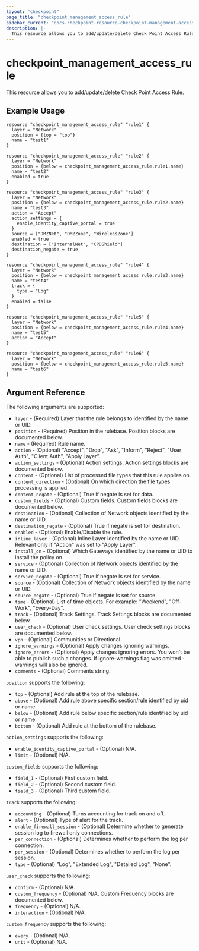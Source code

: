 ```yaml
---
layout: "checkpoint"
page_title: "checkpoint_management_access_rule"
sidebar_current: "docs-checkpoint-resource-checkpoint-management-access-rule"
description: |-
  This resource allows you to add/update/delete Check Point Access Rule.
---
```


# checkpoint_management_access_rule

This resource allows you to add/update/delete Check Point Access Rule.

## Example Usage


```hcl
resource "checkpoint_management_access_rule" "rule1" {
  layer = "Network"
  position = {top = "top"}
  name = "test1"
}

resource "checkpoint_management_access_rule" "rule2" {
  layer = "Network"
  position = {below = checkpoint_management_access_rule.rule1.name}
  name = "test2"
  enabled = true
}

resource "checkpoint_management_access_rule" "rule3" {
  layer = "Network"
  position = {below = checkpoint_management_access_rule.rule2.name}
  name = "test3"
  action = "Accept"
  action_settings = {
    enable_identity_captive_portal = true
  }
  source = ["DMZNet", "DMZZone", "WirelessZone"]
  enabled = true
  destination = ["InternalNet", "CPDShield"]
  destination_negate = true
}

resource "checkpoint_management_access_rule" "rule4" {
  layer = "Network"
  position = {below = checkpoint_management_access_rule.rule3.name}
  name = "test4"
  track = {
    type = "Log"
  }
  enabled = false
}

resource "checkpoint_management_access_rule" "rule5" {
  layer = "Network"
  position = {below = checkpoint_management_access_rule.rule4.name}
  name = "test5"
  action = "Accept"
}

resource "checkpoint_management_access_rule" "rule6" {
  layer = "Network"
  position = {below = checkpoint_management_access_rule.rule5.name}
  name = "test6"
}
```

## Argument Reference

The following arguments are supported:

* `layer` - (Required) Layer that the rule belongs to identified by the name or UID.
* `position` - (Required) Position in the rulebase. Position blocks are documented below.
* `name` - (Required) Rule name.
* `action` - (Optional) \"Accept\", \"Drop\", \"Ask\", \"Inform\", \"Reject\", \"User Auth\", \"Client Auth\", \"Apply Layer\".
* `action_settings` - (Optional) Action settings. Action settings blocks are documented below.
* `content` - (Optional) List of processed file types that this rule applies on.
* `content_direction` - (Optional) On which direction the file types processing is applied.
* `content_negate` - (Optional) True if negate is set for data.
* `custom_fields` - (Optional) Custom fields. Custom fields blocks are documented below.
* `destination` - (Optional) Collection of Network objects identified by the name or UID.
* `destination_negate` - (Optional) True if negate is set for destination.
* `enabled` - (Optional) Enable/Disable the rule.
* `inline_layer` - (Optional) Inline Layer identified by the name or UID. Relevant only if \"Action\" was set to \"Apply Layer\".
* `install_on` - (Optional) Which Gateways identified by the name or UID to install the policy on.
* `service` - (Optional) Collection of Network objects identified by the name or UID.
* `service_negate` - (Optional) True if negate is set for service.
* `source` - (Optional) Collection of Network objects identified by the name or UID.
* `source_negate` - (Optional) True if negate is set for source.
* `time` - (Optional) List of time objects. For example: \"Weekend\", \"Off-Work\", \"Every-Day\".
* `track` - (Optional) Track Settings. Track Settings blocks are documented below.
* `user_check` - (Optional) User check settings. User check settings blocks are documented below.
* `vpn` - (Optional) Communities or Directional.
* `ignore_warnings` - (Optional) Apply changes ignoring warnings.
* `ignore_errors` - (Optional) Apply changes ignoring errors. You won't be able to publish such a changes. If ignore-warnings flag was omitted - warnings will also be ignored.
* `comments` - (Optional) Comments string.

`position` supports the following:
* `top` - (Optional) Add rule at the top of the rulebase.
* `above` - (Optional) Add rule above specific section/rule identified by uid or name.
* `below` - (Optional) Add rule below specific section/rule identified by uid or name.
* `bottom` - (Optional) Add rule at the bottom of the rulebase.

`action_settings` supports the following:
* `enable_identity_captive_portal` - (Optional) N/A.
* `limit` - (Optional) N/A.

`custom_fields` supports the following:
* `field_1` - (Optional) First custom field.
* `field_2` - (Optional) Second custom field.
* `field_3` - (Optional) Third custom field.

`track` supports the following:
* `accounting` - (Optional) Turns accounting for track on and off.
* `alert` - (Optional) Type of alert for the track.
* `enable_firewall_session` - (Optional) Determine whether to generate session log to firewall only connections.
* `per_connection` - (Optional) Determines whether to perform the log per connection.
* `per_session` - (Optional) Determines whether to perform the log per session.
* `type` - (Optional) \"Log\", \"Extended Log\", \"Detailed Log\", \"None\".

`user_check` supports the following:
* `confirm` - (Optional) N/A.
* `custom_frequency` - (Optional) N/A. Custom Frequency blocks are documented below.
* `frequency` - (Optional) N/A.
* `interaction` - (Optional) N/A.

`custom_frequency` supports the following:
* `every` - (Optional) N/A.
* `unit` - (Optional) N/A. 













